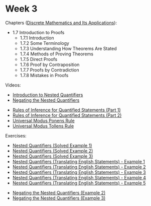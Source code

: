 # Week 3

Chapters ([Discrete Mathematics and Its Applications](https://annas-archive.org/md5/fbd2bb38796aca68b86da621fe6b0fad)):
- 1.7 Introduction to Proofs
    - 1.7.1 Introduction
    - 1.7.2 Some Terminology
    - 1.7.3 Understanding How Theorems Are Stated
    - 1.7.4 Methods of Proving Theorems
    - 1.7.5 Direct Proofs
    - 1.7.6 Proof by Contraposition
    - 1.7.7 Proofs by Contradiction
    - 1.7.8 Mistakes in Proofs

Videos:
- [Introduction to Nested Quantifiers](https://www.youtube.com/watch?v=x4dr53P1Fm0)
- [Negating the Nested Quantifiers](https://www.youtube.com/watch?v=B9dSpX7WbGM)
<!---->
- [Rules of Inference for Quantified Statements (Part 1)](https://www.youtube.com/watch?v=akiBw21opuw)
- [Rules of Inference for Quantified Statements (Part 2)](https://www.youtube.com/watch?v=mywP1lqVkXs)
- [Universal Modus Ponens Rule](https://www.youtube.com/watch?v=5TeDFX7whck)
- [Universal Modus Tollens Rule](https://www.youtube.com/watch?v=XXAcqrH2bfc)

Exercises:
- [Nested Quantifiers (Solved Example 1)](https://www.youtube.com/watch?v=XsEEkuUhgbk)
- [Nested Quantifiers (Solved Example 2)](https://www.youtube.com/watch?v=dUKFtN2SCrU)
- [Nested Quantifiers (Solved Example 3)](https://www.youtube.com/watch?v=3oXCgqHhVJ0)
- [Nested Quantifiers (Translating English Statements) - Example 1](https://www.youtube.com/watch?v=DUKnxUKgWLY)
- [Nested Quantifiers (Translating English Statements) - Example 2](https://www.youtube.com/watch?v=SDXw5aV0LM8)
- [Nested Quantifiers (Translating English Statements) - Example 3](https://www.youtube.com/watch?v=o11k5fS8yVM)
- [Nested Quantifiers (Translating English Statements) - Example 4](https://www.youtube.com/watch?v=ivLgSK-BE6o)
- [Nested Quantifiers (Translating English Statements) - Example 5](https://www.youtube.com/watch?v=2iFzzor5Pfs)
<!---->
- [Negating the Nested Quantifiers (Example 2)](https://www.youtube.com/watch?v=tIfC3BzknZo)
- [Negating the Nested Quantifiers (Example 3)](https://www.youtube.com/watch?v=nrjbsJN_tdc)
